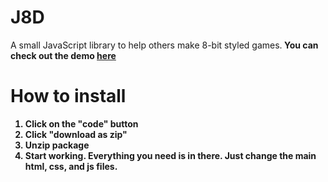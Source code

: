 # J8D
A small JavaScript library to help others make 8-bit styled games.<b>
You can check out the demo [here](devpooldotmsi.github.io/J8D/)

# How to install
1. Click on the "code" button
2. Click "download as zip"
3. Unzip package
4. Start working. Everything you need is in there. Just change the main html, css, and js files.
